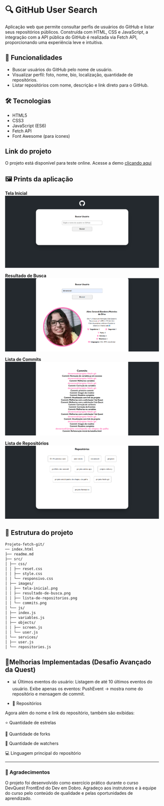 # 🔍 GitHub User Search
Aplicação web que permite consultar perfis de usuários do GitHub e listar seus repositórios públicos.
Construída com HTML, CSS e JavaScript, a integração com a API pública do GitHub é realizada via Fetch API, proporcionando uma experiência leve e intuitiva.

## 🚀 Funcionalidades
- Buscar usuários do GitHub pelo nome de usuário.
- Visualizar perfil: foto, nome, bio, localização, quantidade de repositórios.
- Listar repositórios com nome, descrição e link direto para o GitHub.

## 🛠 Tecnologias
- HTML5
- CSS3
- JavaScript (ES6)
- Fetch API
- Font Awesome (para ícones)

## Link do projeto
O projeto está disponível para teste online. Acesse a demo [clicando aqui](https://devseravali.github.io/projeto-fetch-git/)


## 🖼 Prints da aplicação
**Tela Inicial**
<img src="src/images/tela-inicial.png">

**Resultado de Busca**
<img src="src/images/resultado-de-busca.png">

**Lista de Commits**
<img src="src/images/commits.png">

**Lista de Repositórios**
<img src="src/images/lista-de-repositorios.png">

## 📂 Estrutura do projeto
```
Projeto-fetch-git/
── index.html
├── readme.md
├── src/
│ ├── css/
│ │ ├── reset.css
│ │ ├── style.css
│ │ └── responsivo.css
│ ├── images/
│ │ ├── tela-inicial.png
│ │ ├── resultado-de-busca.png
│ │ ├── lista-de-repositorios.png
│ │ └── commits.png
│ └── js/
│ ├── index.js
│ ├── variables.js
│ ├── objects/
│ │ ├── screen.js
│ │ └── user.js
│ └── services/
│ ├── user.js
│ └── repositories.js
```

## 🔹Melhorias Implementadas (Desafio Avançado da Quest)
- 📊 Últimos eventos do usuário:
Listagem de até 10 últimos eventos do usuário.
Exibe apenas os eventos:
PushEvent → mostra nome do repositório e mensagem de commit.


- 📂 Repositórios

Agora além do nome e link do repositório, também são exibidas:

⭐ Quantidade de estrelas

🍴 Quantidade de forks

👀 Quantidade de watchers

💻 Linguagem principal do repositório

_ _ _ 

### 🙏 Agradecimentos
O projeto foi desenvolvido como exercício prático durante o curso DevQuest FrontEnd do Dev em Dobro.
Agradeço aos instrutores e à equipe do curso pelo conteúdo de qualidade e pelas oportunidades de aprendizado.